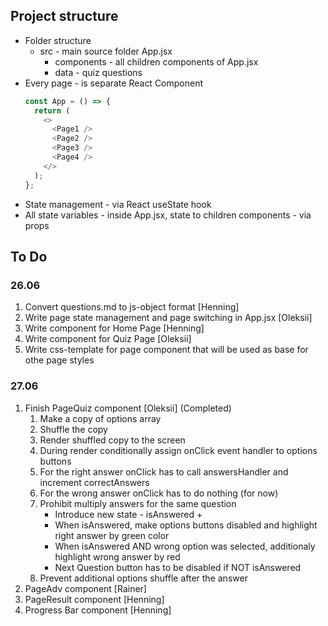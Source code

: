 ## Project structure

- Folder structure
  - src - main source folder
    App.jsx
    - components - all children components of App.jsx
    - data - quiz questions
- Every page - is separate React Component
  ```js
  const App = () => {
    return (
      <>
        <Page1 />
        <Page2 />
        <Page3 />
        <Page4 />
      </>
    );
  };
  ```
- State management - via React useState hook
- All state variables - inside App.jsx, state to children components - via props

## To Do

### 26.06

1. Convert questions.md to js-object format [Henning]
2. Write page state management and page switching in App.jsx [Oleksii]
3. Write component for Home Page [Henning]
4. Write component for Quiz Page [Oleksii]
5. Write css-template for page component that will be used as base for othe page styles

### 27.06

1. Finish PageQuiz component [Oleksii] (Completed)
   1. Make a copy of options array
   2. Shuffle the copy
   3. Render shuffled copy to the screen
   4. During render conditionally assign onClick event handler to options buttons
   5. For the right answer onClick has to call answersHandler and increment correctAnswers
   6. For the wrong answer onClick has to do nothing (for now)
   7. Prohibit multiply answers for the same question
      - Introduce new state - isAnswered +
      - When isAnswered, make options buttons disabled and highlight right answer by green color
      - When isAnswered AND wrong option was selected, additionaly highlight wrong answer by red
      - Next Question button has to be disabled if NOT isAnswered
   8. Prevent additional options shuffle after the answer
2. PageAdv component [Rainer]
3. PageResult component [Henning]
4. Progress Bar component [Henning]
